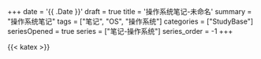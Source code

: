 +++
date = '{{ .Date }}'
draft = true
title = '操作系统笔记-未命名'
summary = "操作系统笔记"
tags = ["笔记", "OS", "操作系统"]
categories = ["StudyBase"]
seriesOpened = true
series = ["笔记-操作系统"]
series_order = -1
+++

{{< katex >}} 
